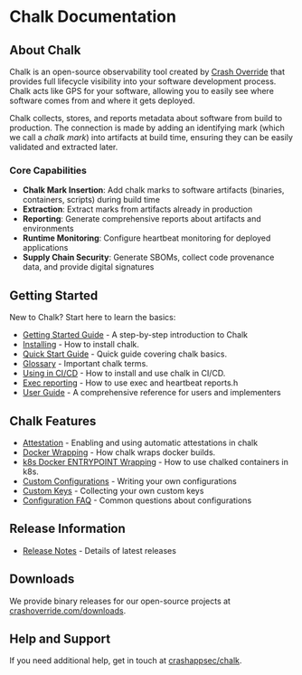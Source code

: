 # Chalk Documentation

## About Chalk

Chalk is an open-source observability tool created by
[Crash Override](https://crashoverride.com) that provides full lifecycle
visibility into your software development process. Chalk acts like GPS for your
software, allowing you to easily see where software comes from and where it
gets deployed.

Chalk collects, stores, and reports metadata about software from build to
production. The connection is made by adding an identifying mark (which we
call a _chalk mark_) into artifacts at build time, ensuring they can be easily
validated and extracted later.

### Core Capabilities

- **Chalk Mark Insertion**: Add chalk marks to software artifacts (binaries,
  containers, scripts) during build time
- **Extraction**: Extract marks from artifacts already in production
- **Reporting**: Generate comprehensive reports about artifacts and environments
- **Runtime Monitoring**: Configure heartbeat monitoring for deployed applications
- **Supply Chain Security**: Generate SBOMs,
  collect code provenance data, and provide digital signatures

## Getting Started

New to Chalk? Start here to learn the basics:

- [Getting Started Guide](./guide-getting-started.md) - A step-by-step introduction to Chalk
- [Installing](./install.md) - How to install chalk.
- [Quick Start Guide](./guide-quick-start.md) - Quick guide covering chalk basics.
- [Glossary](./glossary.md) - Important chalk terms.
- [Using in CI/CD](./guide-ci-cd.md) - How to install and use chalk in CI/CD.
- [Exec reporting](./guide-exec.md) - How to use exec and heartbeat reports.h
- [User Guide](./guide-user.md) - A comprehensive reference for users and implementers

## Chalk Features

- [Attestation](./attestation.md) - Enabling and using automatic attestations in chalk
- [Docker Wrapping](./docker-wrapping.md) - How chalk wraps docker builds.
- [k8s Docker ENTRYPOINT Wrapping](./docker-k8s.md) - How to use chalked containers in k8s.
- [Custom Configurations](./config-overview.md) - Writing your own configurations
- [Custom Keys](./config-custom-keys.md) - Collecting your own custom keys
- [Configuration FAQ](./config-faq.md) - Common questions about configurations

## Release Information

- [Release Notes](../CHANGELOG.md) - Details of latest releases

<!--
## Contributions

TODO

We welcome contributions to our open-source projects. Find more information at
[crashoverride.com/docs/other/contributing](https://crashoverride.com/docs/other/contributing)
or check our [contribution guidelines](./overview.md).
-->

## Downloads

We provide binary releases for our open-source projects at
[crashoverride.com/downloads](https://crashoverride.com/downloads).

## Help and Support

If you need additional help, get in touch at
[crashappsec/chalk](https://github.com/crashappsec/chalk).
